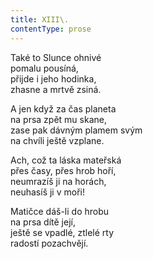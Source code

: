 ```yaml
---
title: XIII\.
contentType: prose
---
```


Také to Slunce ohnivé  
pomalu pousíná,  
přijde i jeho hodinka,  
zhasne a mrtvě zsiná.

A jen když za čas planeta  
na prsa zpět mu skane,  
zase pak dávným plamem svým  
na chvíli ještě vzplane.

Ach, což ta láska mateřská  
přes časy, přes hrob hoří,  
neumrazíš ji na horách,  
neuhasíš ji v moři!

Matičce dáš-li do hrobu  
na prsa dítě její,  
ještě se vpadlé, ztlelé rty  
radostí pozachvějí.
